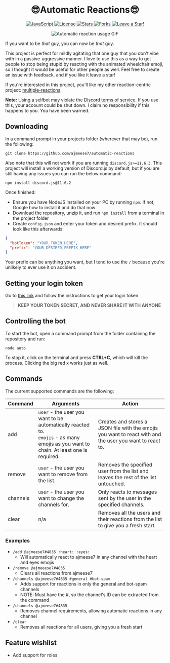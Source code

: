 <p align="center">
  <h1 align="center">😎Automatic Reactions😎</h1>
</p>

<p align="center">
  <a href="https://github.com/ajmeese7/automatic-reactions/search?l=javascript">
    <img src="https://img.shields.io/badge/language-javascript-blue?color=FF69B4" alt="JavaScript" />
  </a>
  <a href="https://github.com/ajmeese7/automatic-reactions/blob/master/LICENSE.md">
    <img src="https://img.shields.io/github/license/ajmeese7/automatic-reactions" alt="License" />
  </a>
  <a href="https://github.com/ajmeese7/automatic-reactions/stargazers">
    <img src="https://img.shields.io/github/stars/ajmeese7/automatic-reactions" alt="Stars" />
  </a>
  <a href="https://github.com/ajmeese7/automatic-reactions/network/members">
    <img src="https://img.shields.io/github/forks/ajmeese7/automatic-reactions" alt="Forks" />
  </a>
  <a href="https://github.com/ajmeese7/automatic-reactions/stargazers">
    <img src="https://img.shields.io/static/v1?label=%F0%9F%8C%9F&message=If%20Useful&style=style=flat&color=BC4E99" alt="Leave a Star!"/>
  </a>
</p>

<p align="center">
  <img alt="Automatic reaction usage GIF" src="https://user-images.githubusercontent.com/17814535/75614332-56efc000-5afd-11ea-8b2b-3f2c49ece2be.gif">
</p>

If you want to be *that* guy, you can now be *that* guy.

This project is perfect for mildly agitating that one guy that you don't vibe with in a passive-aggressive manner.
I love to use this as a way to get people to stop being stupid by reacting with the animated wheelchair emoji,
so I thought it would be useful for other people as well. Feel free to create an issue with feedback, and if you
like it leave a star!

If you're interested in this project, you'll like my other reaction-centric project: [multiple-reactions](https://github.com/ajmeese7/multiple-reactions).

**Note:** Using a selfbot may violate the [Discord terms of service](https://discordapp.com/terms). If you use this, your 
account could be shut down. I claim no responsibility if this happens to you. You have been warned.

## Downloading

In a command prompt in your projects folder (wherever that may be), run the following:

`git clone https://github.com/ajmeese7/automatic-reactions`

Also note that this will not work if you are running `discord.js>=11.6.3`. This project will install
a working version of Discord.js by default, but if you are still having any issues you can run the
below command:

`npm install discord.js@11.6.2`

Once finished:

- Ensure you have NodeJS installed on your PC by running `npm`. If not, Google how to install it and do that now
- Download the repository, unzip it, and run `npm install` from a terminal in the project folder
- Create `config.json` and enter your token and desired prefix. It should look like this afterwards:

```json
{
  "botToken": "YOUR_TOKEN_HERE",
  "prefix": "YOUR_DESIRED_PREFIX_HERE"
}
```

Your prefix can be anything you want, but I tend to use the `/` because you're unlikely to ever use it on accident.

## Getting your login token

Go to [this link](https://github.com/Tyrrrz/DiscordChatExporter/wiki/Troubleshooting#my-token-is-disappearing-too-quickly-i-cant-copy-it) and follow the instructions
to get your login token.

> **KEEP YOUR TOKEN SECRET, AND NEVER SHARE IT WITH ANYONE**

## Controlling the bot

To start the bot, open a command prompt from the folder containing the repository and run:

 `node auto`

 To stop it, click on the terminal and press **CTRL+C**, which will kill the process. Clicking the big red x works just as well.

## Commands

The current supported commands are the following:

| Command | Arguments | Action |
|---------|---------------------------------------------------------------------------------------------------------------------------------|-----------------------------------------------------------------------------------------------------------------------------------------------------------------|
| add | `user` - the user you want to be automatically reacted to. <br> `emojis` - as many emojis as you want to chain. At least one is required. | Creates and stores a JSON file with the emojis you want to react with and the user you want to react to. |
| remove | `user` - the user you want to remove from the list. | Removes the specified user from the list and leaves the rest of the list untouched. |
| channels | `user` - the user you want to change the channels for. | Only reacts to messages sent by the user in the specified channels. |
| clear | n/a | Removes all the users and their reactions from the list to give you a fresh start. |

### Examples
- `/add @ajmeese7#4835 :heart: :eyes:`
  - Will automatically react to ajmeese7 in any channel with the heart and eyes emojis
- `/remove @ajmeeese7#4835`
  - Clears all reactions from ajmeese7
- `/channels @ajmeese7#4835 #general #bot-spam`
  - Adds support for reactions in only the general and bot-spam channels
  - NOTE: Must have the #, so the channel's ID can be extracted from the command
- `/channels @ajmeese7#4835`
  - Removes channel requirements, allowing automatic reactions in any channel
- `/clear`
  - Removes all reactions for all users, giving you a fresh start

## Feature wishlist
- Add support for roles
